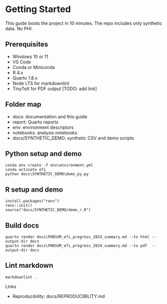 # Getting Started

This guide boots the project in 10 minutes. The repo includes only synthetic data. No PHI.

## Prerequisites
- Windows 10 or 11
- VS Code
- Conda or Miniconda
- R 4.x
- Quarto 1.8.x
- Node LTS for markdownlint
- TinyTeX for PDF output [TODO: add link]

## Folder map
- docs: documentation and this guide
- report: Quarto reports
- env: environment descriptors
- notebooks: analysis notebooks
- docs/SYNTHETIC_DEMO: synthetic CSV and demo scripts

## Python setup and demo
    conda env create -f env\environment.yml
    conda activate efi
    python docs\SYNTHETIC_DEMO\demo_py.py

## R setup and demo
    install.packages("renv")
    renv::init()
    source("docs/SYNTHETIC_DEMO/demo_r.R")

## Build docs
    quarto render docs\PHDSUM_efi_progress_2024_summary.md --to html --output-dir docs
    quarto render docs\PHDSUM_efi_progress_2024_summary.md --to pdf  --output-dir docs

## Lint markdown
    markdownlint .

Links
- Reproducibility: docs/REPRODUCIBILITY.md
